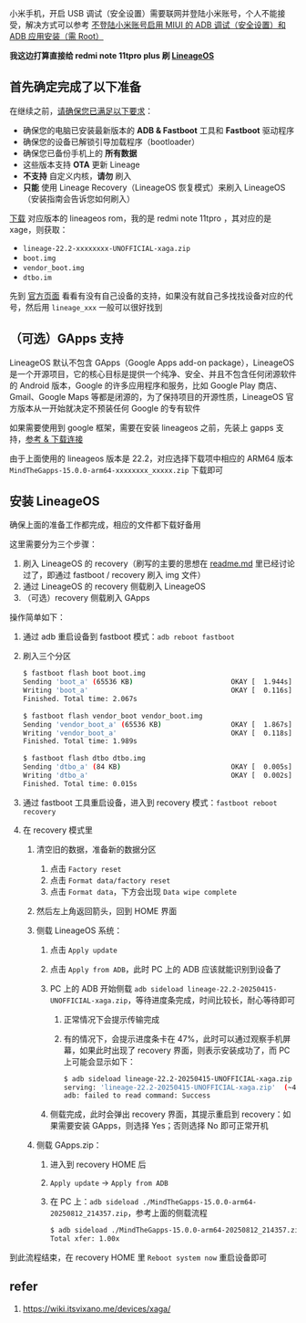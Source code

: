 小米手机，开启 USB 调试（安全设置）需要联网并登陆小米账号，个人不能接受，解决方式可以参考 [不登陆小米账号启用 MIUI 的 ADB 调试（安全设置）和 ADB 应用安装（需 Root）](https://zhuanlan.zhihu.com/p/603628922)

**我这边打算直接给 redmi note 11tpro plus 刷 [LineageOS](https://zh.wikipedia.org/zh-sg/LineageOS)**

## 首先确定完成了以下准备

在继续之前，[请确保您已满足以下要求](https://wiki.itsvixano.me/)：

- 确保您的电脑已安装最新版本的 **ADB & Fastboot** 工具和 **Fastboot** 驱动程序
- 确保您的设备已解锁引导加载程序（bootloader）
- 确保您已备份手机上的 **所有数据**
- 这些版本支持 **OTA** 更新 Lineage
- **不支持** 自定义内核，**请勿** 刷入
- **只能** 使用 Lineage Recovery（LineageOS 恢复模式）来刷入 LineageOS（安装指南会告诉您如何刷入）

[下载](https://github.com/ItsVixano-releases/LineageOS_xaga.git) 对应版本的 lineageos rom，我的是 redmi note 11tpro ，其对应的是 xage，则获取：

- `lineage-22.2-xxxxxxxx-UNOFFICIAL-xaga.zip`
- `boot.img`
- `vendor_boot.img`
- `dtbo.im`

先到 [官方页面](https://wiki.lineageos.org/devices/) 看看有没有自己设备的支持，如果没有就自己多找找设备对应的代号，然后用 `lineage_xxx` 一般可以很好找到

## （可选）GApps 支持

LineageOS 默认不包含 GApps（Google Apps add-on package），LineageOS 是一个开源项目，它的核心目标是提供一个纯净、安全、并且不包含任何闭源软件的 Android 版本，Google 的许多应用程序和服务，比如 Google Play 商店、Gmail、Google Maps 等都是闭源的，为了保持项目的开源性质，LineageOS 官方版本从一开始就决定不预装任何 Google 的专有软件

如果需要使用到 google 框架，需要在安装 lineageos 之前，先装上 gapps 支持，[参考 & 下载连接](https://wiki.itsvixano.me/gapps/)

由于上面使用的 lineageos 版本是 22.2，对应选择下载项中相应的 ARM64 版本 `MindTheGapps-15.0.0-arm64-xxxxxxxx_xxxxx.zip` 下载即可

## 安装 LineageOS

确保上面的准备工作都完成，相应的文件都下载好备用

这里需要分为三个步骤：

1. 刷入 LineageOS 的 recovery（刷写的主要的思想在 [readme.md](./readme.md) 里已经讨论过了，即通过 fastboot / recovery 刷入 img 文件）
2. 通过 LineageOS 的 recovery 侧载刷入 LineageOS
3. （可选）recovery 侧载刷入 GApps

操作简单如下： 

1. 通过 adb 重启设备到 fastboot 模式：`adb reboot fastboot`

2. 刷入三个分区

	```bash
	$ fastboot flash boot boot.img
	Sending 'boot_a' (65536 KB)                        OKAY [  1.944s]
	Writing 'boot_a'                                   OKAY [  0.116s]
	Finished. Total time: 2.067s
	                                                                                                                            
	$ fastboot flash vendor_boot vendor_boot.img
	Sending 'vendor_boot_a' (65536 KB)                 OKAY [  1.867s]
	Writing 'vendor_boot_a'                            OKAY [  0.118s]
	Finished. Total time: 1.989s
	                                                                                                                      
	$ fastboot flash dtbo dtbo.img
	Sending 'dtbo_a' (84 KB)                           OKAY [  0.005s]
	Writing 'dtbo_a'                                   OKAY [  0.002s]
	Finished. Total time: 0.015s
	```

3. 通过 fastboot 工具重启设备，进入到 recovery 模式：`fastboot reboot recovery`

4. 在 recovery 模式里

	1. 清空旧的数据，准备新的数据分区

		1. 点击 `Factory reset`
		2. 点击 `Format data/factory reset`
		3. 点击 `Format data`，下方会出现 `Data wipe complete`

	2. 然后左上角返回箭头，回到 HOME 界面

	3. 侧载 LineageOS 系统：

		1. 点击 `Apply update`

		2. 点击 `Apply from ADB`，此时 PC 上的 ADB 应该就能识别到设备了

		3. PC 上的 ADB 开始侧载 `adb sideload lineage-22.2-20250415-UNOFFICIAL-xaga.zip`，等待进度条完成，时间比较长，耐心等待即可

			1. 正常情况下会提示传输完成

			2. 有的情况下，会提示进度条卡在 47%，此时可以通过观察手机屏幕，如果此时出现了 recovery 界面，则表示安装成功了，而 PC 上可能会显示如下：

				```bash
				$ adb sideload lineage-22.2-20250415-UNOFFICIAL-xaga.zip    
				serving: 'lineage-22.2-20250415-UNOFFICIAL-xaga.zip'  (~47%)    
				adb: failed to read command: Success
				```

		4. 侧载完成，此时会弹出 recovery 界面，其提示重启到 recovery：如果需要安装 GApps，则选择 Yes；否则选择 No 即可正常开机

	4. 侧载 GApps.zip：

		1. 进入到 recovery HOME 后

		2. `Apply update` -> `Apply from ADB`

		3. 在 PC 上：`adb sideload ./MindTheGapps-15.0.0-arm64-20250812_214357.zip`，参考上面的侧载流程

			```bash
			$ adb sideload ./MindTheGapps-15.0.0-arm64-20250812_214357.zip 
			Total xfer: 1.00x
			```

到此流程结束，在 recovery HOME 里 `Reboot system now` 重启设备即可

## refer

1. https://wiki.itsvixano.me/devices/xaga/